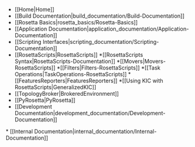 * [[Home|Home]]
* [[Build Documentation|build_documentation/Build-Documentation]]
* [[Rosetta Basics|rosetta_basics/Rosetta-Basics]]
* [[Application Documentation|application_documentation/Application-Documentation]]
* [[Scripting Interfaces|scripting_documentation/Scripting-Documentation]]
 * [[RosettaScripts|RosettaScripts]]
  *[[RosettaScripts Syntax|RosettaScripts-Documentation]]
  *[[Movers|Movers-RosettaScripts]]
  *[[Filters|Filters-RosettaScripts]]
  *[[Task Operations|TaskOperations-RosettaScripts]]
  *[[FeaturesReporters|FeaturesReporters]]
  *[[Using KIC with RosettaScripts|GeneralizedKIC]]
 * [[TopologyBroker|BrokeredEnvironment]]
 * [[PyRosetta|PyRosetta]]
* [[Development Documentation|development_documentation/Development-Documentation]]
<flag>
* [[Internal Documentation|internal_documentation/Internal-Documentation]]
<flag>